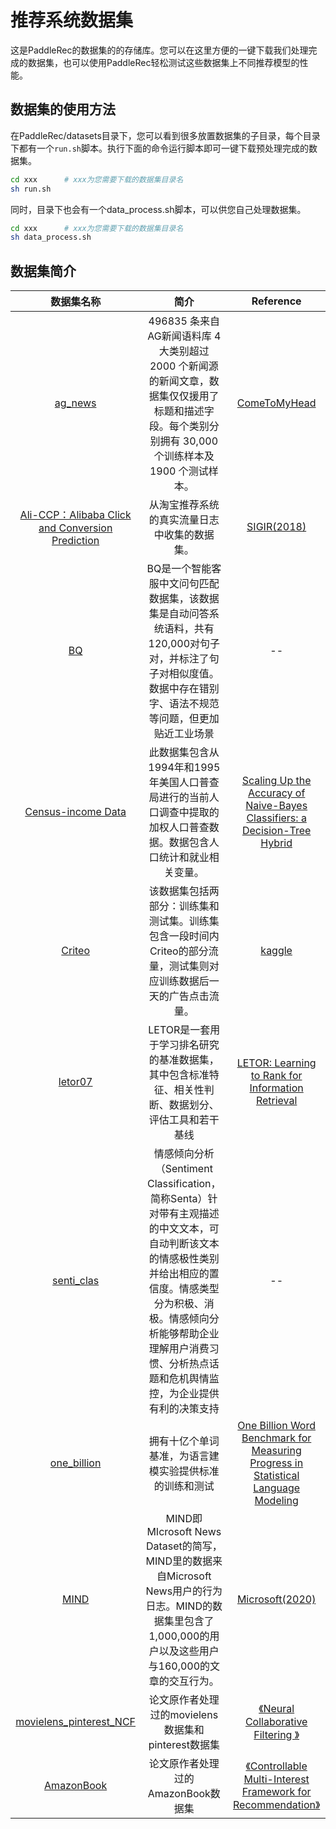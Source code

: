 # 推荐系统数据集
这是PaddleRec的数据集的的存储库。您可以在这里方便的一键下载我们处理完成的数据集，也可以使用PaddleRec轻松测试这些数据集上不同推荐模型的性能。

## 数据集的使用方法
在PaddleRec/datasets目录下，您可以看到很多放置数据集的子目录，每个目录下都有一个`run.sh`脚本。执行下面的命令运行脚本即可一键下载预处理完成的数据集。  
```bash
cd xxx      # xxx为您需要下载的数据集目录名
sh run.sh
```
同时，目录下也会有一个data_process.sh脚本，可以供您自己处理数据集。
```bash
cd xxx      # xxx为您需要下载的数据集目录名
sh data_process.sh
```

## 数据集简介
 |                    数据集名称                    |                                           简介                                           |                 Reference                 |
 | :----------------------------------------------: | :------------------------------------------------------------------------------------------: | :-------------------------------: |
 |[ag_news](https://paddle-tagspace.bj.bcebos.com/data.tar)|496835 条来自AG新闻语料库 4 大类别超过 2000 个新闻源的新闻文章，数据集仅仅援用了标题和描述字段。每个类别分别拥有 30,000 个训练样本及 1900 个测试样本。| [ComeToMyHead](http://www.di.unipi.it/~gulli/AG_corpus_of_news_articles.html)|
 |[Ali-CCP：Alibaba Click and Conversion Prediction](https://tianchi.aliyun.com/datalab/dataSet.html?dataId=408)|从淘宝推荐系统的真实流量日志中收集的数据集。|[SIGIR(2018)]( https://tianchi.aliyun.com/datalab/dataSet.html?dataId=408)|
 |[BQ](https://paddlerec.bj.bcebos.com/dssm%2Fbq.tar.gz)|BQ是一个智能客服中文问句匹配数据集，该数据集是自动问答系统语料，共有120,000对句子对，并标注了句子对相似度值。数据中存在错别字、语法不规范等问题，但更加贴近工业场景|--|
 |[Census-income Data](https://archive.ics.uci.edu/ml/machine-learning-databases/census-income-mld/census.tar.gz )|此数据集包含从1994年和1995年美国人口普查局进行的当前人口调查中提取的加权人口普查数据。数据包含人口统计和就业相关变量。|[Scaling Up the Accuracy of Naive-Bayes Classifiers: a Decision-Tree Hybrid](http://robotics.stanford.edu/~ronnyk/nbtree.pdf)|
 |[Criteo](https://fleet.bj.bcebos.com/ctr_data.tar.gz)|该数据集包括两部分：训练集和测试集。训练集包含一段时间内Criteo的部分流量，测试集则对应训练数据后一天的广告点击流量。|[kaggle](https://www.kaggle.com/c/criteo-display-ad-challenge/)|
 |[letor07](https://paddlerec.bj.bcebos.com/match_pyramid/match_pyramid_data.tar.gz)|LETOR是一套用于学习排名研究的基准数据集，其中包含标准特征、相关性判断、数据划分、评估工具和若干基线|[LETOR: Learning to Rank for Information Retrieval](https://www.microsoft.com/en-us/research/project/letor-learning-rank-information-retrieval/?from=http%3A%2F%2Fresearch.microsoft.com%2Fen-us%2Fum%2Fbeijing%2Fprojects%2Fletor%2F)|
 |[senti_clas](https://baidu-nlp.bj.bcebos.com/sentiment_classification-dataset-1.0.0.tar.gz)|情感倾向分析（Sentiment Classification，简称Senta）针对带有主观描述的中文文本，可自动判断该文本的情感极性类别并给出相应的置信度。情感类型分为积极、消极。情感倾向分析能够帮助企业理解用户消费习惯、分析热点话题和危机舆情监控，为企业提供有利的决策支持|--|
 |[one_billion](http://www.statmt.org/lm-benchmark/)|拥有十亿个单词基准，为语言建模实验提供标准的训练和测试|[One Billion Word Benchmark for Measuring Progress in Statistical Language Modeling](https://arxiv.org/abs/1312.3005)|
 |[MIND](https://paddlerec.bj.bcebos.com/datasets/MIND/bigdata.zip)|MIND即MIcrosoft News Dataset的简写，MIND里的数据来自Microsoft News用户的行为日志。MIND的数据集里包含了1,000,000的用户以及这些用户与160,000的文章的交互行为。|[Microsoft(2020)](https://msnews.github.io)|
 |[movielens_pinterest_NCF](https://paddlerec.bj.bcebos.com/ncf/Data.zip)|论文原作者处理过的movielens数据集和pinterest数据集|[《Neural Collaborative Filtering 》](https://arxiv.org/pdf/1708.05031.pdf)|
|[AmazonBook](https://paddlerec.bj.bcebos.com/datasets/AmazonBook/AmazonBook.tar.gz)|论文原作者处理过的AmazonBook数据集 |[《Controllable Multi-Interest Framework for Recommendation》](https://arxiv.org/abs/2005.09347)|
